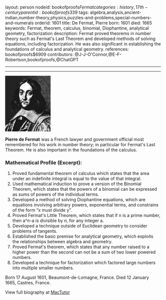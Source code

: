 layout: person
nodeid: bookofproofs$Fermat
categories: history,17th-century
parentid: bookofproofs$339
tags: algebra,analysis,ancient-indian,number-theory,physics,puzzles-and-problems,special-numbers-and-numerals
orderid: 1601
title: De Fermat, Pierre
born: 1601
died: 1665
keywords: Fermat, theorem, calculus, binomial, Diophantine, analytical geometry, factorization
description: Fermat proved theorems in number theory such as Fermat's Last Theorem and developed methods of solving equations, including factorization. He was also significant in establishing the foundations of calculus and analytical geometry.
references: bookofproofs$6909
contributors: @J-J-O'Connor,@E-F-Robertson,bookofproofs,@ChatGPT

---



---

![Fermat.jpg](https://github.com/bookofproofs/bookofproofs.github.io/blob/main/_sources/_assets/images/portraits/Fermat.jpg?raw=true)

**Pierre de Fermat** was a French lawyer and government official most remembered for his work in number theory; in particular for Fermat's Last Theorem. He is also important in the foundations of the calculus.

### Mathematical Profile (Excerpt):
1. Proved fundamental theorem of calculus which states that the area under an indefinite integral is equal to the value of that integral.
2. Used mathematical induction to prove a version of the Binomial Theorem, which states that the powers of a binomial can be expressed as sums of powers of the individual terms.
3. Developed a method of solving Diophantine equations, which are equations involving arbitrary powers, exponential terms, and constrains of the form “x must divide y”.
4. Proved Fermat's Little Theorem, which states that if n is a prime number, then a^n-a is divisible by n, for any integer a.
5. Developed a technique outside of Euclidean geometry to consider problems of tangents.
6. Established the basic premise for analytical geometry, which exploits the relationships between algebra and geometry.
7. Proved Fermat's theorem, which states that any number raised to a higher power than the second can not be a sum of two lower powered numbers.
8. Developed a technique for factorization which factored large numbers into multiple smaller numbers.

Born 17 August 1601, Beaumont-de-Lomagne, France. Died 12 January 1665, Castres, France.

View full biography at [MacTutor](https://mathshistory.st-andrews.ac.uk/Biographies/Fermat/)
